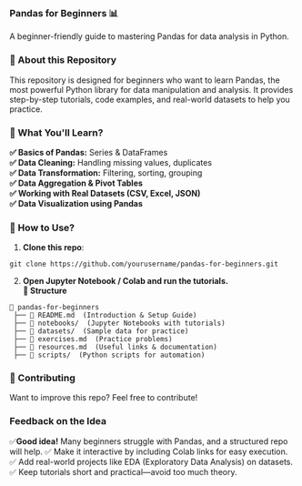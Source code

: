 ### Pandas for Beginners 📊

A beginner-friendly guide to mastering Pandas for data analysis in Python.

### 📌 About this Repository

This repository is designed for beginners who want to learn Pandas, the most powerful Python library for data manipulation and analysis. It provides step-by-step tutorials, code examples, and real-world datasets to help you practice.

### 📖 What You'll Learn?

**✅ Basics of Pandas:** Series & DataFrames<br>
**✅ Data Cleaning:** Handling missing values, duplicates<br>
**✅ Data Transformation:** Filtering, sorting, grouping<br>
**✅ Data Aggregation & Pivot Tables**<br>
**✅ Working with Real Datasets (CSV, Excel, JSON)**<br>
**✅ Data Visualization using Pandas**<br>

### 🚀 How to Use?

1. **Clone this repo**:
```shell
git clone https://github.com/yourusername/pandas-for-beginners.git
```
2. **Open Jupyter Notebook / Colab and run the tutorials.**<br>
**📁 Structure**
```shell
📂 pandas-for-beginners  
 ├── 📄 README.md  (Introduction & Setup Guide)  
 ├── 📁 notebooks/  (Jupyter Notebooks with tutorials)  
 ├── 📁 datasets/  (Sample data for practice)  
 ├── 📄 exercises.md  (Practice problems)  
 ├── 📄 resources.md  (Useful links & documentation)  
 ├── 📁 scripts/  (Python scripts for automation)  
```
### 📢 Contributing
Want to improve this repo? Feel free to contribute!

### Feedback on the Idea

✅**Good idea!** Many beginners struggle with Pandas, and a structured repo will help.
✅ Make it interactive by including Colab links for easy execution.
✅ Add real-world projects like EDA (Exploratory Data Analysis) on datasets.
✅ Keep tutorials short and practical—avoid too much theory.